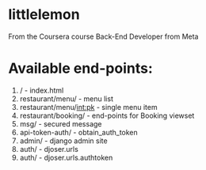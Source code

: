 # littlelemon
From the Coursera course Back-End Developer from Meta

# Available end-points:
1. / - index.html
2. restaurant/menu/ - menu list
3. restaurant/menu/<int:pk> - single menu item
4. restaurant/booking/ - end-points for Booking viewset
5. msg/ - secured message
6. api-token-auth/ - obtain_auth_token
7. admin/ - django admin site
8. auth/ - djoser.urls
9. auth/ - djoser.urls.authtoken
